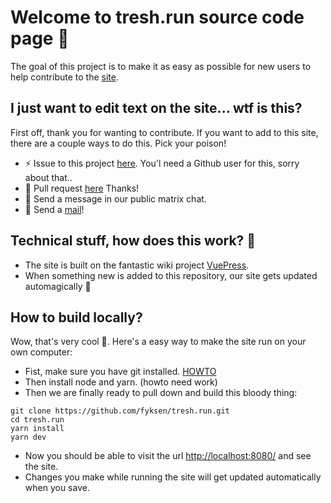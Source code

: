 # Welcome to tresh.run source code page 🏃

The goal of this project is to make it as easy as possible for new users to help contribute to the [site](https://tresh.run).

## I just want to edit text on the site... wtf is this?

First off, thank you for wanting to contribute. If you want to add to this site, there are a couple ways to do this. Pick your poison!

* ⚡️ Issue to this project [here](https://github.com/fyksen/tresh.run/issues/new). You'l need a Github user for this, sorry about that..
* 💁 Pull request [here](https://github.com/fyksen/tresh.run) Thanks!
* 💬 Send a message in our public matrix chat.
* 💌 Send a [mail](mailto:fredrik@fyksen.me)!

## Technical stuff, how does this work? 💾

* The site is built on the fantastic wiki project [VuePress](vuepress.vuejs.org/).
* When something new is added to this repository, our site gets updated automagically 🧙

## How to build locally?

Wow, that's very cool 🤩. Here's a easy way to make the site run on your own computer:

* Fist, make sure you have git installed. [HOWTO](https://github.com/git-guides/install-git)
* Then install node and yarn. (howto need work)
* Then we are finally ready to pull down and build this bloody thing:
```
git clone https://github.com/fyksen/tresh.run.git
cd tresh.run
yarn install
yarn dev
```

* Now you should be able to visit the url [http://localhost:8080/](http://localhost:8080/) and see the site.
* Changes you make while running the site will get updated automatically when you save.